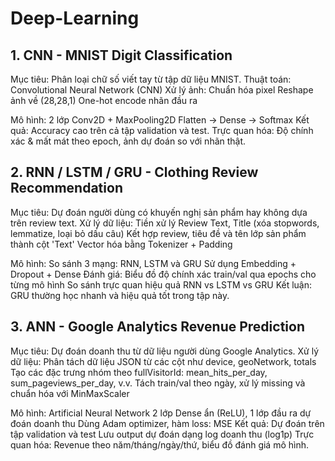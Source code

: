 # Deep-Learning
## 1. CNN - MNIST Digit Classification
Mục tiêu: Phân loại chữ số viết tay từ tập dữ liệu MNIST.
Thuật toán: Convolutional Neural Network (CNN)
Xử lý ảnh:
Chuẩn hóa pixel
Reshape ảnh về (28,28,1)
One-hot encode nhãn đầu ra

Mô hình:
2 lớp Conv2D + MaxPooling2D
Flatten → Dense → Softmax
Kết quả: Accuracy cao trên cả tập validation và test.
Trực quan hóa: Độ chính xác & mất mát theo epoch, ảnh dự đoán so với nhãn thật.

## 2. RNN / LSTM / GRU - Clothing Review Recommendation
Mục tiêu: Dự đoán người dùng có khuyến nghị sản phẩm hay không dựa trên review text.
Xử lý dữ liệu:
Tiền xử lý Review Text, Title (xóa stopwords, lemmatize, loại bỏ dấu câu)
Kết hợp review, tiêu đề và tên lớp sản phẩm thành cột 'Text'
Vector hóa bằng Tokenizer + Padding

Mô hình:
So sánh 3 mạng: RNN, LSTM và GRU
Sử dụng Embedding + Dropout + Dense
Đánh giá:
Biểu đồ độ chính xác train/val qua epochs cho từng mô hình
So sánh trực quan hiệu quả RNN vs LSTM vs GRU
Kết luận: GRU thường học nhanh và hiệu quả tốt trong tập này.

## 3. ANN - Google Analytics Revenue Prediction
Mục tiêu: Dự đoán doanh thu từ dữ liệu người dùng Google Analytics.
Xử lý dữ liệu:
Phân tách dữ liệu JSON từ các cột như device, geoNetwork, totals
Tạo các đặc trưng nhóm theo fullVisitorId: mean_hits_per_day, sum_pageviews_per_day, v.v.
Tách train/val theo ngày, xử lý missing và chuẩn hóa với MinMaxScaler

Mô hình: Artificial Neural Network
2 lớp Dense ẩn (ReLU), 1 lớp đầu ra dự đoán doanh thu
Dùng Adam optimizer, hàm loss: MSE
Kết quả:
Dự đoán trên tập validation và test
Lưu output dự đoán dạng log doanh thu (log1p)
Trực quan hóa: Revenue theo năm/tháng/ngày/thứ, biểu đồ đánh giá mô hình.
